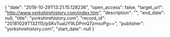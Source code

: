{
  "date": "2018-10-29T13:21:15.128236", 
  "open_access": false, 
  "target_url": "http://www.yorkshirehistory.com/index.htm", 
  "description": "", 
  "end_date": null, 
  "title": "yorkshirehistory.com", 
  "record_id": "20181029T132115/pSKvTuaUY9LDPmQ7zmsvPg==", 
  "publisher": "yorkshirehistory.com", 
  "start_date": null
}

